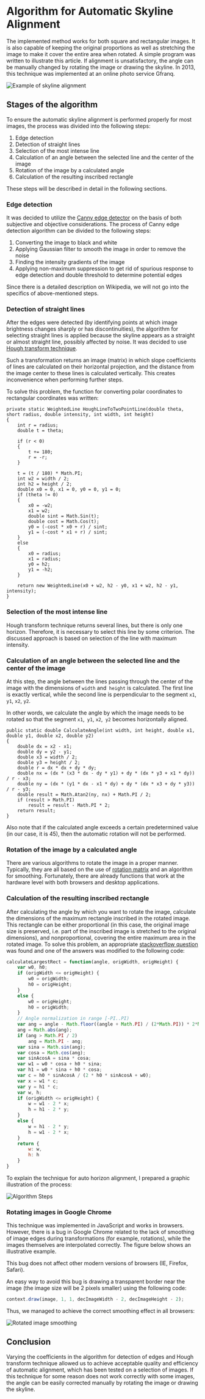 <linkmap src=HeaderImageLink dst=https://habr.com/en/post/442420 />
<include src=Links.ignore.md />

# Algorithm for Automatic Skyline Alignment

The implemented method works for both square and rectangular images.
It is also capable of keeping the original proportions as well as stretching the image
to make it cover the entire area when rotated. A simple program was written to illustrate this article.
If alignment is unsatisfactory, the angle can be manually changed by rotating the image
or drawing the skyline. In 2013, this technique was implemented at an online photo service Gfranq.

![Example of skyline alignment](Images/Alignment-Sample.jpg)

<cut/>

## Stages of the algorithm

To ensure the automatic skyline alignment is performed properly for most images, the process was
divided into the following steps:

1. Edge detection
2. Detection of straight lines
3. Selection of the most intense line
4. Calculation of an angle between the selected line and the center of the image
5. Rotation of the image by a calculated angle
6. Calculation of the resulting inscribed rectangle

These steps will be described in detail in the following sections.

### Edge detection

It was decided to utilize the [Canny edge detector](https://en.wikipedia.org/wiki/Canny_edge_detector)
on the basis of both subjective and objective considerations. The process of Canny edge detection
algorithm can be divided to the following steps:

1. Converting the image to black and white
2. Applying Gaussian filter to smooth the image in order to remove the noise
3. Finding the intensity gradients of the image
4. Applying non-maximum suppression to get rid of spurious response
to edge detection and double threshold to determine potential edges

Since there is a detailed description on Wikipedia, we will not go into the specifics of above-mentioned steps.

### Detection of straight lines

After the edges were detected (by identifying points at which image brightness changes sharply
or has discontinuities), the algorithm for
selecting straight lines is applied because the skyline appears as
a straight or almost straight line, possibly affected by noise.
It was decided to use [Hough transform technique](https://en.wikipedia.org/wiki/Hough_transform).

Such a transformation returns an image (matrix) in which
slope coefficients of lines are calculated on their horizontal projection, and the distance from
the image center to these lines is calculated vertically.
This creates inconvenience when performing further steps.

To solve this problem, the function for converting polar coordinates to rectangular coordinates was written:

```CSharp
private static WeightedLine HoughLineToTwoPointLine(double theta, short radius, double intensity, int width, int height)
{
    int r = radius;
    double t = theta;

    if (r < 0)
    {
        t += 180;
        r = -r;
    }

    t = (t / 180) * Math.PI;
    int w2 = width / 2;
    int h2 = height / 2;
    double x0 = 0, x1 = 0, y0 = 0, y1 = 0;
    if (theta != 0)
    {
        x0 = -w2;
        x1 = w2;
        double sint = Math.Sin(t);
        double cost = Math.Cos(t);
        y0 = (-cost * x0 + r) / sint;
        y1 = (-cost * x1 + r) / sint;
    }
    else
    {
        x0 = radius;
        x1 = radius;
        y0 = h2;
        y1 = -h2;
    }

    return new WeightedLine(x0 + w2, h2 - y0, x1 + w2, h2 - y1, intensity);
}
```

### Selection of the most intense line

Hough transform technique returns several lines, but there is only one horizon.
Therefore, it is necessary to select this line by some criterion.
The discussed approach is based on selection of the line with maximum intensity.

### Calculation of an angle between the selected line and the center of the image

At this step, the angle between the lines passing through the center of the image
with the dimensions of `width` and` height` is calculated.
The first line is exactly vertical, while the second line is perpendicular
to the segment `x1`,` y1`, `x2`, `y2`.

In other words, we calculate the angle by which the image needs to be
rotated so that the segment `x1`,` y1`, `x2`,` y2` becomes horizontally aligned.

```CSharp
public static double CalculateAngle(int width, int height, double x1, double y1, double x2, double y2)
{
    double dx = x2 - x1;
    double dy = y2 - y1;
    double x3 = width / 2;
    double y3 = height / 2;
    double r = dx * dx + dy * dy;
    double nx = (dx * (x3 * dx - dy * y1) + dy * (dx * y3 + x1 * dy)) / r - x3;
    double ny = (dx * (y1 * dx - x1 * dy) + dy * (dx * x3 + dy * y3)) / r - y3;
    double result = Math.Atan2(ny, nx) + Math.PI / 2;
    if (result > Math.PI)
        result = result - Math.PI * 2;
    return result;
}
```

Also note that if the calculated angle exceeds a certain predetermined value
(in our case, it is 45), then the automatic rotation will not be performed.

### Rotation of the image by a calculated angle

There are various algorithms to rotate the image in a proper manner.
Typically, they are all based on the use of [rotation matrix](https://en.wikipedia.org/wiki/Rotation_matrix)
and an algorithm for smoothing. Fortunately, there are already functions that work
at the hardware level with both browsers and desktop applications.

### Calculation of the resulting inscribed rectangle

After calculating the angle by which you want to rotate the image,
calculate the dimensions of the maximum rectangle inscribed in the rotated image.
This rectangle can be either proportional (in this case, the original image size is preserved,
i.e. part of the inscribed image is stretched to the original dimensions), and nonproportional,
covering the entire maximum area in the rotated image. To solve this problem, an appropriate
[stackoverflow question](http://stackoverflow.com/q/5789239/1046374) was found and one of the
answers was modified to the following code:

```JavaScript
calculateLargestRect = function(angle, origWidth, origHeight) {
    var w0, h0;
    if (origWidth <= origHeight) {
        w0 = origWidth;
        h0 = origHeight;
    }
    else {
        w0 = origHeight;
        h0 = origWidth;
    }
    // Angle normalization in range [-PI..PI)
    var ang = angle - Math.floor((angle + Math.PI) / (2*Math.PI)) * 2*Math.PI;
    ang = Math.abs(ang);
    if (ang > Math.PI / 2)
        ang = Math.PI - ang;
    var sina = Math.sin(ang);
    var cosa = Math.cos(ang);
    var sinAcosA = sina * cosa;
    var w1 = w0 * cosa + h0 * sina;
    var h1 = w0 * sina + h0 * cosa;
    var c = h0 * sinAcosA / (2 * h0 * sinAcosA + w0);
    var x = w1 * c;
    var y = h1 * c;
    var w, h;
    if (origWidth <= origHeight) {
        w = w1 - 2 * x;
        h = h1 - 2 * y;
    }
    else {
        w = h1 - 2 * y;
        h = w1 - 2 * x;
    }
    return {
        w: w,
        h: h
    }
}
```

To explain the technique for auto horizon alignment, I prepared a graphic illustration of the process:

![Algorithm Steps](Images/Algorithm-Steps-En.png)

### Rotating images in Google Chrome

This technique was implemented in JavaScript and works in browsers.
However, there is a bug in Google Chrome related to the lack of smoothing of image edges
during transformations (for example, rotations), while the images themselves are
interpolated correctly. The figure below shows an illustrative example.

This bug does not affect other modern versions of browsers (IE, Firefox, Safari).

An easy way to avoid this bug is drawing a transparent
border near the image (the image size will be 2 pixels smaller) using the following code:

```JavaScript
context.draw(image, 1, 1, decImageWidth - 2, decImageHeight - 2);
```

Thus, we managed to achieve the correct smoothing effect in all browsers:

![Rotated image smoothing](Images/Rotated-Image-Smoothing.png)

## Conclusion

Varying the coefficients in the algorithm for detection of edges and
Hough transform technique allowed us to achieve acceptable quality and efficiency
of automatic alignment, which has been tested on a selection of images.
If this technique for some reason does not work correctly with some images,
the angle can be easily corrected manually by rotating the image or drawing the skyline.